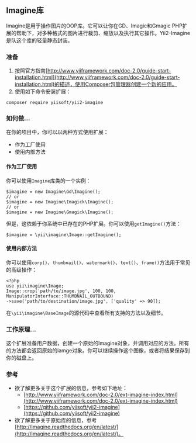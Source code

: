 ## Imagine库

Imagine是用于操作图片的OOP库。它可以让你在GD、Imagic和Gmagic PHP扩展的帮助下，对多种格式的图片进行裁剪、缩放以及执行其它操作。Yii2-Imagine是队这个库的轻量静态封装。

### 准备

1. 按照官方指南[http://www.yiiframework.com/doc-2.0/guide-start-installation.html](http://www.yiiframework.com/doc-2.0/guide-start-installation.html)的描述，使用Composer包管理器创建一个新的应用。
2. 使用如下命令安装扩展：

```
composer require yiisoft/yii2-imagine
```

### 如何做...

在你的项目中，你可以以两种方式使用扩展：

- 作为工厂使用
- 使用内部方法

#### 作为工厂使用

你可以使用`Imagine`库类的一个实例：

```
$imagine = new Imagine\Gd\Imagine();
// or
$imagine = new Imagine\Imagick\Imagine();
// or
$imagine = new Imagine\Gmagick\Imagine();
```

但是，这依赖于你系统中已存在的PHP扩展。你可以使用`getImagine()`方法：

```
$imagine = \yii\imagine\Image::getImagine();
```

#### 使用内部方法

你可以使用`corp()`、`thumbnail()`、`watermark()`、`text()`、`frame()`方法用于常见的高级操作：

```
<?php
use yii\imagine\Image;
Image::crop('path/to/image.jpg', 100, 100, ManipulatorInterface::THUMBNAIL_OUTBOUND)
->save('path/to/destination/image.jpg', ['quality' => 90]);
```

在`\yii\imagine\BaseImage`的源代码中查看所有支持的方法以及细节。

### 工作原理...

这个扩展准备用户数据，创建一个原始的Imagine对象，并调用对应的方法。所有的方法都会返回原始的iamge对象。你可以继续操作这个图像，或者将结果保存到你的磁盘上。

### 参考

- 欲了解更多关于这个扩展的信息，参考如下地址：
    + [http://www.yiiframework.com/doc-2.0/ext-imagine-index.html](http://www.yiiframework.com/doc-2.0/ext-imagine-index.html)
    + [https://github.com/yiisoft/yii2-imagine](https://github.com/yiisoft/yii2-imagine)
- 欲了解更多关于原始库的信息，参考[http://imagine.readthedocs.org/en/latest/](http://imagine.readthedocs.org/en/latest/)。